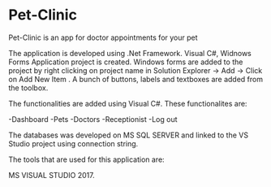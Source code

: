 # Pet-Clinic
Pet-Clinic is an app for doctor appointments for your pet

The application is developed using .Net Framework. Visual C#, Widnows Forms Application project is created. Windows forms are added to the project by right clicking on project name in Solution Explorer -> Add -> Click on Add New Item . A bunch of buttons, labels and textboxes are added from the toolbox.

The functionalities are added using Visual C#. These functionalites are:

-Dashboard
-Pets
-Doctors
-Receptionist
-Log out

The databases was developed on MS SQL SERVER and linked to the VS Studio project using connection string.

The tools that are used for this application are:

MS VISUAL STUDIO 2017.
